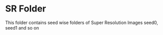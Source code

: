 # SR Folder
This folder contains seed wise folders of Super Resolution Images seed0, seed1 and so on
